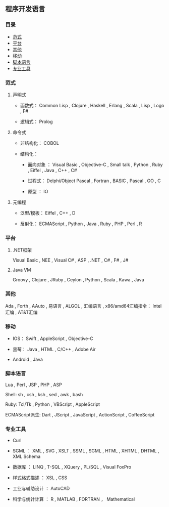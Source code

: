 ## 程序开发语言

### 目录
- [范式](#范式)
- [平台](#平台)
- [其他](#其他)
- [移动](#移动)
- [脚本语言](#脚本语言)
- [专业工具](#专业工具)

### 范式

1. 声明式

    - 函数式： Common Lisp ,  Clojure ,  Haskell ,  Erlang ,  Scala ,  Lisp ,  Logo ,  F#

    - 逻辑式： Prolog

2. 命令式

    - 非结构化： COBOL 

    - 结构化： 
        
        - 面向对象 ： Visual Basic ,  Objective-C ,  Small talk ,  Python ,  Ruby ,  Eiffel ,  Java ,  C++ ,  C# 
        
        - 过程式： Delphi/Object Pascal ,  Fortran ,  BASIC ,  Pascal ,  GO ,  C 
        
        - 原型 ： IO
    
3. 元编程

    - 泛型/模板： Eiffel ,  C++ ,  D

    - 反射化： ECMAScript ,  Python ,  Java , Ruby ,  PHP ,  Perl ,  R

### 平台

1.  .NET框架
    
    Visual Basic ,  NEE ,  Visual C# ,  ASP ,  .NET ,  C# ,  F# ,  J#

2. Java VM

    Groovy , Clojure , JRuby , Ceylon , Python , Scala , Kawa , Java 

### 其他

Ada , Forth , AAuto , 易语言 , ALGOL , 汇编语言 , x86/amd64汇编指令： Intel汇编 , AT&T汇编

### 移动

- IOS： Swift , AppleScript , Objective-C

- 黑莓： Java , HTML , C/C++ , Adobe Air 

- Android , Java

### 脚本语言

Lua , Perl , JSP , PHP , ASP

Shell: sh , csh , ksh , sed , awk , bash

Ruby: Tcl/Tk  , Python , VBScript , AppleScript

ECMAScript派生: Dart , JScript , JavaScript , ActionScript , CoffeeScript

### 专业工具

- Curl

- SGML ： XML , SVG , XSLT , SSML , SGML , HTML , XHTML , DHTML , XML Schema

- 数据库 ： LINQ , T-SQL , XQuery , PL/SQL , Visual FoxPro

- 样式格式描述 ： XSL , CSS

- 工业与辅助设计 ： AutoCAD

- 科学与统计计算 ： R , MATLAB , FORTRAN ， Mathematical
